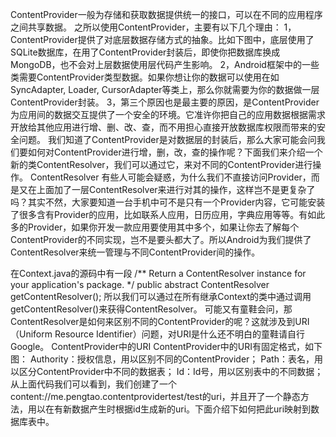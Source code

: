 ContentProvider一般为存储和获取数据提供统一的接口，可以在不同的应用程序之间共享数据。
之所以使用ContentProvider，主要有以下几个理由：
1，ContentProvider提供了对底层数据存储方式的抽象。比如下图中，底层使用了SQLite数据库，在用了ContentProvider封装后，即使你把数据库换成MongoDB，也不会对上层数据使用层代码产生影响。
2，Android框架中的一些类需要ContentProvider类型数据。如果你想让你的数据可以使用在如SyncAdapter, Loader, CursorAdapter等类上，那么你就需要为你的数据做一层ContentProvider封装。
3，第三个原因也是最主要的原因，是ContentProvider为应用间的数据交互提供了一个安全的环境。它准许你把自己的应用数据根据需求开放给其他应用进行增、删、改、查，而不用担心直接开放数据库权限而带来的安全问题。
我们知道了ContentProvider是对数据层的封装后，那么大家可能会问我们要如何对ContentProvider进行增，删，改，查的操作呢？下面我们来介绍一个新的类ContentResolver，我们可以通过它，来对不同的ContentProvider进行操作。
ContentResolver
有些人可能会疑惑，为什么我们不直接访问Provider，而是又在上面加了一层ContentResolver来进行对其的操作，这样岂不是更复杂了吗？其实不然，大家要知道一台手机中可不是只有一个Provider内容，它可能安装了很多含有Provider的应用，比如联系人应用，日历应用，字典应用等等。有如此多的Provider，如果你开发一款应用要使用其中多个，如果让你去了解每个ContentProvider的不同实现，岂不是要头都大了。所以Android为我们提供了ContentResolver来统一管理与不同ContentProvider间的操作。

在Context.java的源码中有一段
/** Return a ContentResolver instance for your application's package. */
 public abstract ContentResolver getContentResolver();
所以我们可以通过在所有继承Context的类中通过调用getContentResolver()来获得ContentResolver。
可能又有童鞋会问，那ContentResolver是如何来区别不同的ContentProvider的呢？这就涉及到URI（Uniform Resource Identifier）问题，对URI是什么还不明白的童鞋请自行Google。
ContentProvider中的URI
ContentProvider中的URI有固定格式，如下图：
Authority：授权信息，用以区别不同的ContentProvider；
Path：表名，用以区分ContentProvider中不同的数据表；
Id：Id号，用以区别表中的不同数据；
从上面代码我们可以看到，我们创建了一个
content://me.pengtao.contentprovidertest/test的uri，并且开了一个静态方法，用以在有新数据产生时根据id生成新的uri。下面介绍下如何把此uri映射到数据库表中。
